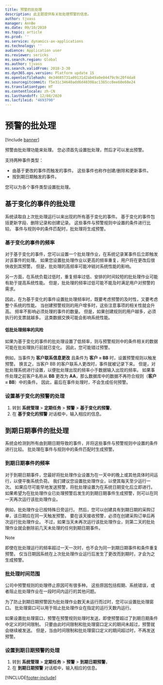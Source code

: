 ```yaml
---
title: 预警的批处理
description: 此主题提供有关批处理预警的信息。
author: tjvass
manager: AnnBe
ms.date: 09/10/2010
ms.topic: article
ms.prod: ''
ms.service: dynamics-ax-applications
ms.technology: ''
audience: Application user
ms.reviewer: sericks
ms.search.region: Global
ms.author: tjvass
ms.search.validFrom: 2018-3-30
ms.dyn365.ops.version: Platform update 15
ms.openlocfilehash: 4e34685731a09131d2ab49a0e04479c9c20f4da8
ms.sourcegitcommit: f5e31c34640add6d40308ac1365cc0ee60e60e24
ms.translationtype: HT
ms.contentlocale: zh-CN
ms.lasthandoff: 12/08/2020
ms.locfileid: "4693790"
---
```

# <a name="batch-processing-of-alerts"></a>预警的批处理

[!include [banner](../includes/banner.md)]

预警由批处理功能来处理。 您必须首先设置批处理，然后才可以发出预警。

支持两种事件类型：

- 由基于更改的事件而触发的事件。 这些事件也称作创建/删除和更新事件。
- 按到期日期触发的事件。

您可以为各个事件类型设置批处理。
        
## <a name="batch-processing-for-change-based-events"></a>基于变化的事件的批处理

系统读取自上次批处理运行以来出现的所有基于变化的事件。 基于变化的事件包括更新字段、删除记录和创建记录。 这些事件与预警规则中设置的条件进行比较。 事件与规则中的条件匹配时，批处理将生成预警。

### <a name="frequency-for-change-based-events"></a>基于变化的事件的频率

对于基于变化的事件，您可以设置一个批处理作业，在系统记录某事件后立即触发对该事件的处理。 如果您设置批处理作业以更高的频率重复，用户将在更改后很快收到其预警。 但是，批处理的高频率可能冲销对系统性能的影响。

另一方面，在系统负载过低时，重复频率过低、安排的时间较短的批处理作业可能有助于提高系统性能。 但是，批处理的频率过低可能不能及时满足用户对预警的需求。

因此，在为基于变化的事件设置批处理频率时，既要考虑预警的及时性，又要考虑整个系统的性能。 当创建预警规则的用户增多时，这些注意事项的相关性就会升高。 频率不影响必须处理的事件的数量。 但是，如果创建规则的用户越多，必须执行的支票就越多。 这类数据交换可能会影响系统性能。

#### <a name="the-risks-of-low-batch-frequency"></a>低批处理频率的风险

如果为基于变化的事件的批处理设置了低频率，则与预警规则中的条件相关的数据可能在批处理执行前就已变化。 因此，您可能错过预警。

例如，当事件为 **客户联系信息更改** 且条件为 **客户 = BB** 时，设置预警规则以触发预警。 换言之，当客户 BB 的客户联系人更改时，事件就被记录下来。 但是，对批处理系统进行设置，以便批处理出现的频率小于数据输入出现的频率。 如果事件处理之前客户名称从 **BB** 更改为 **AA**，那么数据库中的数据不再符合规则（**客户= BB**）中的条件。 因此，最后在事件处理时，不会生成任何预警。

### <a name="set-up-processing-for-change-based-alerts"></a>设置基于变化的预警的处理

1. 转到 **系统管理** &gt; **定期任务** &gt; **预警** &gt; **基于变化的预警**。
2. 在 **基于变化的预警** 对话框中，输入相应的信息。

## <a name="batch-processing-for-due-date-events"></a>到期日期事件的批处理

系统会检测到所有由到期日期导致的事件，并将这些事件与预警规则中设置的条件进行比较。 批处理在事件与规则中的条件匹配时生成预警。

### <a name="frequency-for-due-date-events"></a>到期日期事件的频率

对于到期日期事件，您最好将批处理作业设置为在一天中的晚上或其他具体时间运行，以便平衡系统负荷。 我们建议您设置批处理作业，以使其每天至少运行一次。 如果应尽可能早地发送预警，将批处理设置为在系统日期变化后立即进行。 如果希望为在批处理作业已处理预警后发生的到期日期事件生成预警，则可以在同一天再次运行该批处理作业。

例如，批处理作业已按特殊日旁运行。 然后，您可以创建具有到期日期的采购订单，该日期应在同一天触发预警。 要在该天接收预警，必须在创建采购订单后再次运行批处理作业。 不过，如果当天未再次运行该批处理作业，则第二天的批处理作业就会删除前几天未处理的任何到期日期事件。

> [!NOTE]
> 即使在批处理运行的频率超过一天一次时，也不会为同一到期日期事件和条件重复预警。 仅当日期因系统在上次批处理作业运行后发生了更改而到期时，才会为之生成预警。

### <a name="batch-processing-window"></a>批处理时间范围

公司中预警规则的处理停止原因可有很多种。 这些原因包括假期、系统错误，或者阻止批处理作业在一段时间内运行的其他问题。

为了防止到期日期预警因为批处理作业数天未运行而过时，您可以设置批处理窗口。 批处理窗口可以用于阻止批处理作业在指定的运行天数内运行。

如果设置批处理窗口，预警在预警规则处理时发送，即使预警超过了到期日期条件中定义的时间限制。 只要由此时间限制和批处理窗口定义的期间未超过，预警就会继续被发送。 但是，当由时间限制和批处理窗口定义的期间超过时，不再发送预警。

### <a name="set-up-processing-for-due-date-alerts"></a>设置到期日期预警的处理

1. 转到 **系统管理** &gt; **定期任务** &gt; **预警** &gt; **到期日期预警**。
2. 在 **到期日期预警** 对话框中，输入相应的信息。


[!INCLUDE[footer-include](../../../includes/footer-banner.md)]